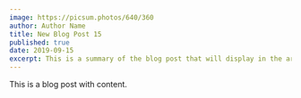 ```yaml
---
image: https://picsum.photos/640/360
author: Author Name
title: New Blog Post 15
published: true
date: 2019-09-15
excerpt: This is a summary of the blog post that will display in the article list.
---
```


This is a blog post with content.